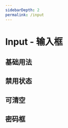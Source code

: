 ```yaml
---
sidebarDepth: 2
permalink: /input
---
```


# Input - 输入框

## 基础用法

<ClientOnly>
  <input-demo type="basic"/>
</ClientOnly>

## 禁用状态 

<ClientOnly>
  <input-demo type="disabled"/>
</ClientOnly>

## 可清空

<ClientOnly>
  <input-demo type="clearable"/>
</ClientOnly>

## 密码框

<ClientOnly>
  <input-demo type="showPassword"/>
</ClientOnly>